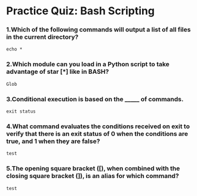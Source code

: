 # Practice Quiz: Bash Scripting

### 1.Which of the following commands will output a list of all files in the current directory?

    echo *

### 2.Which module can you load in a Python script to take advantage of star [*] like in BASH?

    Glob

### 3.Conditional execution is based on the _____ of commands.

    exit status

### 4.What command evaluates the conditions received on exit to verify that there is an exit status of 0 when the conditions are true, and 1 when they are false?

    test

### 5.The opening square bracket ([), when combined with the closing square bracket (]), is an alias for which command?

    test

